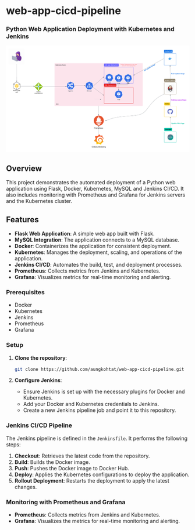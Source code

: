 # web-app-cicd-pipeline

### Python Web Application Deployment with Kubernetes and Jenkins
![](/images/web-app-cicd-pipeline.png)

## Overview

This project demonstrates the automated deployment of a Python web application using Flask, Docker, Kubernetes, MySQL and Jenkins CI/CD. It also includes monitoring with Prometheus and Grafana for Jenkins servers and the Kubernetes cluster.

## Features

- **Flask Web Application**: A simple web app built with Flask.
- **MySQL Integration**: The application connects to a MySQL database.
- **Docker**: Containerizes the application for consistent deployment.
- **Kubernetes**: Manages the deployment, scaling, and operations of the application.
- **Jenkins CI/CD**: Automates the build, test, and deployment processes.
- **Prometheus**: Collects metrics from Jenkins and Kubernetes.
- **Grafana**: Visualizes metrics for real-time monitoring and alerting.

### Prerequisites

- Docker
- Kubernetes
- Jenkins
- Prometheus
- Grafana

### Setup

1. **Clone the repository**:
    ```sh
    git clone https://github.com/aungkohtat/web-app-cicd-pipeline.git
    ```

2. **Configure Jenkins**:
    - Ensure Jenkins is set up with the necessary plugins for Docker and Kubernetes.
    - Add your Docker and Kubernetes credentials to Jenkins.
    - Create a new Jenkins pipeline job and point it to this repository.

### Jenkins CI/CD Pipeline

The Jenkins pipeline is defined in the `Jenkinsfile`. It performs the following steps:
1. **Checkout**: Retrieves the latest code from the repository.
2. **Build**: Builds the Docker image.
3. **Push**: Pushes the Docker image to Docker Hub.
4. **Deploy**: Applies the Kubernetes configurations to deploy the application.
5. **Rollout Deployment**: Restarts the deployment to apply the latest changes.

### Monitoring with Prometheus and Grafana

- **Prometheus**: Collects metrics from Jenkins and Kubernetes.
- **Grafana**: Visualizes the metrics for real-time monitoring and alerting.



